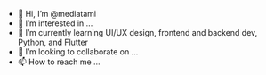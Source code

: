 - 👋 Hi, I’m @mediatami
- 👀 I’m interested in ...
- 🌱 I’m currently learning UI/UX design, frontend and backend dev, Python, and Flutter
- 💞️ I’m looking to collaborate on ...
- 📫 How to reach me ...

<!---
mediatami/mediatami is a ✨ special ✨ repository because its `README.md` (this file) appears on your GitHub profile.
You can click the Preview link to take a look at your changes.
--->
